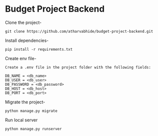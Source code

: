 # Budget Project Backend

Clone the project-
```
git clone https://github.com/atharvabhide/budget-project-backend.git
```

Install dependencies-
```
pip install -r requirements.txt
```

Create env file-
```
Create a .env file in the project folder with the following fields:

DB_NAME = <db_name>
DB_USER = <db_user>
DB_PASSWORD = <db_password>
DB_HOST = <db_host>
DB_PORT = <db_port>
```

Migrate the project-
```
python manage.py migrate
```

Run local server
```
python manage.py runserver
```
